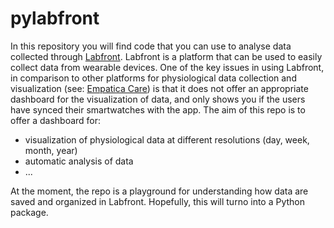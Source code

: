 # pylabfront

In this repository you will find code that you can use to analyse data collected through [Labfront](https://labfront.com). Labfront is a platform that can be used to easily collect data from wearable devices. One of the key issues in using Labfront, in comparison to other platforms for physiological data collection and visualization (see: [Empatica Care](https://www.empatica.com/en-eu/care/)) is that it does not offer an appropriate dashboard for the visualization of data, and only shows you if the users have synced their smartwatches with the app. The aim of this repo is to offer a dashboard for:
- visualization of physiological data at different resolutions (day, week, month, year)
- automatic analysis of data
- ...

At the moment, the repo is a playground for understanding how data are saved and organized in Labfront. Hopefully, this will turno into a Python package.